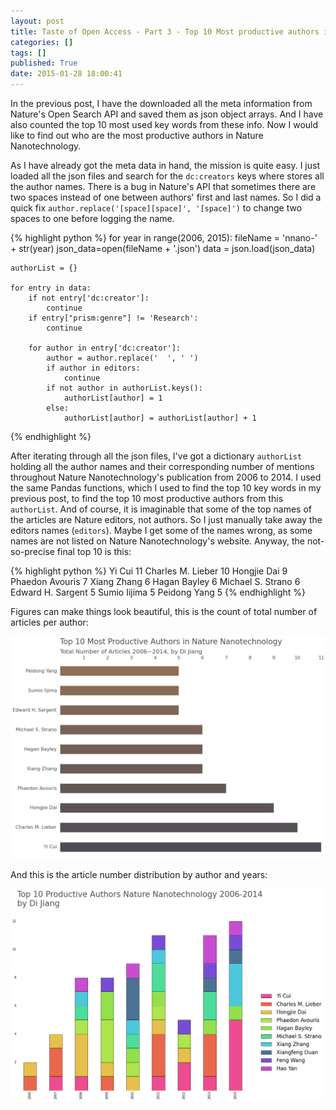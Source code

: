 ```yaml
---
layout: post
title: Taste of Open Access - Part 3 - Top 10 Most productive authors in Nature Nanotechnology
categories: []
tags: []
published: True
date: 2015-01-28 18:00:41
---
```


In the previous post, I have the downloaded all the meta information from Nature's Open Search API and saved them as json object arrays. And I have also counted the top 10 most used key words from these info. Now I would like to find out who are the most productive authors in Nature Nanotechnology.

As I have already got the meta data in hand, the mission is quite easy. I just loaded all the json files and search for the `dc:creators` keys where stores all the author names. There is a bug in Nature's API that sometimes there are two spaces instead of one between authors' first and last names. So I did a quick fix `author.replace('[space][space]', '[space]')` to change two spaces to one before logging the name.

{% highlight python %}
for year in range(2006, 2015):
    fileName = 'nnano-' + str(year)
    json_data=open(fileName + '.json')
    data = json.load(json_data)

    authorList = {}
    
    for entry in data:
        if not entry['dc:creator']:
            continue
        if entry["prism:genre"] != 'Research':
            continue
            
        for author in entry['dc:creator']:
            author = author.replace('  ', ' ')
            if author in editors:
                continue
            if not author in authorList.keys():
                authorList[author] = 1
            else:
                authorList[author] = authorList[author] + 1
{% endhighlight %}

After iterating through all the json files, I've got a dictionary `authorList` holding all the author names and their corresponding number of mentions throughout Nature Nanotechnology's publication from 2006 to 2014. I used the same Pandas functions, which I used to find the top 10 key words in my previous post, to find the top 10 most productive authors from this `authorList`. And of course, it is imaginable that some of the top names of the articles are Nature editors, not authors. So I just manually take away the editors names (`editors`). Maybe I get some of the names wrong, as some names are not listed on Nature Nanotechnology's website. Anyway, the not-so-precise final top 10 is this:

{% highlight python %}
Yi Cui               11
Charles M. Lieber    10
Hongjie Dai           9
Phaedon Avouris       7
Xiang Zhang           6
Hagan Bayley          6
Michael S. Strano     6
Edward H. Sargent     5
Sumio Iijima          5
Peidong Yang          5
{% endhighlight %}

Figures can make things look beautiful, this is the count of total number of articles per author:

![top10 authors](/assets/images/top10productiveAuthorsNNano.png)

And this is the article number distribution by author and years:

![top10 authors](/assets/images/top10productiveAuthorsNNanoBarStack.png)


